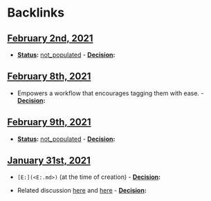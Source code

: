 
# Backlinks
## [February 2nd, 2021](<February 2nd, 2021.md>)
- **[Status](<Status.md>):** [not_populated](<not_populated.md>)
            - **[Decision](<Decision.md>):**

## [February 8th, 2021](<February 8th, 2021.md>)
- Empowers a workflow that encourages tagging them with ease. 
                    - **[Decision](<Decision.md>):**

## [February 9th, 2021](<February 9th, 2021.md>)
- **[Status](<Status.md>):** [not_populated](<not_populated.md>)
                            - **[Decision](<Decision.md>):**

## [January 31st, 2021](<January 31st, 2021.md>)
- `[E:](<E:.md>)` (at the time of creation)
            - **[Decision](<Decision.md>):**

- Related discussion [here](((sBu3zOPiV))) and [here](((IRSOUC-2O)))
            - **[Decision](<Decision.md>):**

